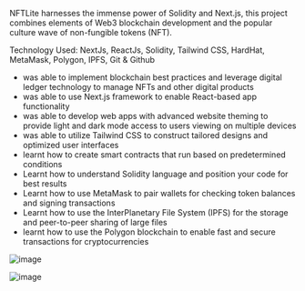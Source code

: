NFTLite harnesses the immense power of Solidity and Next.js, this project combines elements of Web3 blockchain development and the popular culture wave of non-fungible tokens (NFT).

Technology Used: NextJs, ReactJs, Solidity, Tailwind CSS, HardHat, MetaMask, Polygon, IPFS, Git & Github

 - was able to implement blockchain best practices and leverage digital ledger technology to manage NFTs and other digital products
 - was able to use Next.js framework to enable React-based app functionality
 - was able to develop web apps with advanced website theming to provide light and dark mode access to users viewing on multiple devices
 - was able to utilize Tailwind CSS to construct tailored designs and optimized user interfaces
 - learnt how to create smart contracts that run based on predetermined conditions
 - Learnt how to understand Solidity language and position your code for best results
 - Learnt how to use MetaMask to pair wallets for checking token balances and signing transactions
 - Learnt how to use the InterPlanetary File System (IPFS) for the storage and peer-to-peer sharing of large files
 - learnt how to use the Polygon blockchain to enable fast and secure transactions for cryptocurrencies


![image](https://user-images.githubusercontent.com/25077504/197508478-e20d1930-a766-4254-92a2-0c6eae4f9a9e.png)

![image](https://user-images.githubusercontent.com/25077504/197518156-69580f02-0fd1-4570-a773-af3b1a09b32f.png)


